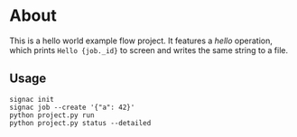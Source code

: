 # About

This is a hello world example flow project.
It features a *hello* operation, which prints `Hello {job._id}` to screen and writes the same string to a file.

## Usage

```
signac init
signac job --create '{"a": 42}'
python project.py run
python project.py status --detailed
```
